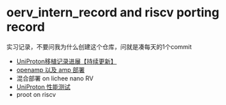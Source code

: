 # oerv_intern_record and riscv porting record
实习记录，不要问我为什么创建这个仓库，问就是凑每天的1个commit

- [UniProton移植记录进展【持续更新】](UniProton.md)
- [openamp 以及 amp 部署](open_amp.md)
- 混合部署 on lichee nano RV   
- [UniProton 性能测试](UniProton_/_test_.md)
- proot on riscv 

